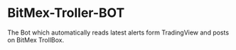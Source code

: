 # BitMex-Troller-BOT
The Bot which automatically reads latest alerts form TradingView and posts on BitMex TrollBox.
